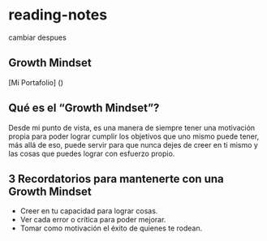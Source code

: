 # reading-notes
cambiar despues
## Growth Mindset
[Mi Portafolio] ()

## Qué es el “Growth Mindset”?
Desde mi punto de vista, es una manera de siempre tener una motivación propia para poder lograr cumplir los objetivos que uno mismo puede tener, más allá de eso, puede servir para que nunca dejes de creer en ti mismo y las cosas que puedes lograr con esfuerzo propio.
## 3 Recordatorios para mantenerte con una Growth Mindset
- Creer en tu capacidad para lograr cosas.
- Ver cada error o crítica para poder mejorar.
- Tomar como motivación el éxito de quienes te rodean.
